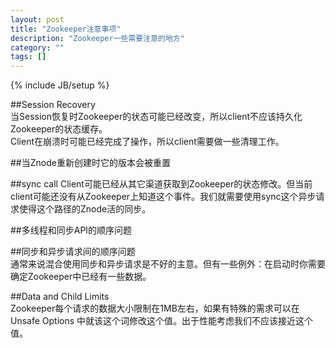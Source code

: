 ```yaml
---
layout: post
title: "Zookeeper注意事项"
description: "Zookeeper一些需要注意的地方"
category: ""
tags: []
---
```

{% include JB/setup %}

##Session Recovery    
当Session恢复时Zookeeper的状态可能已经改变，所以client不应该持久化Zookeeper的状态缓存。    
Client在崩溃时可能已经完成了操作，所以client需要做一些清理工作。    

##当Znode重新创建时它的版本会被重置    


##sync call
Client可能已经从其它渠道获取到Zookeeper的状态修改。但当前client可能还没有从Zookeeper上知道这个事件。我们就需要使用sync这个异步请求使得这个路径的Znode活的同步。     

##多线程和同步API的顺序问题    

##同步和异步请求间的顺序问题    
通常来说混合使用同步和异步请求是不好的主意。但有一些例外：在启动时你需要确定Zookeeper中已经有一些数据。    

##Data and Child Limits     
Zookeeper每个请求的数据大小限制在1MB左右，如果有特殊的需求可以在 Unsafe Options 中就该这个词修改这个值。出于性能考虑我们不应该接近这个值。    


